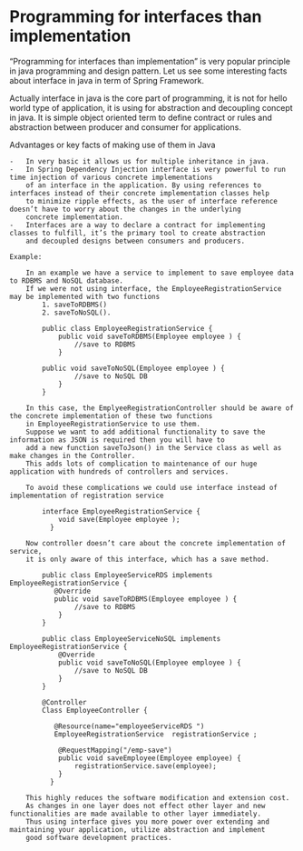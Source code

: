# Programming for interfaces than implementation

“Programming for interfaces than implementation” is very popular principle in java programming and design pattern. 
Let us see some interesting facts about interface in java in term of Spring Framework.

Actually interface in java is the core part of programming, 
it is not for hello world type of application, it is using for abstraction and decoupling concept in java. 
It is simple object oriented term to define contract or rules and abstraction between producer and consumer for applications.

Advantages or key facts of making use of them in Java 

    -	In very basic it allows us for multiple inheritance in java.
    -	In Spring Dependency Injection interface is very powerful to run time injection of various concrete implementations 
        of an interface in the application. By using references to interfaces instead of their concrete implementation classes help 
        to minimize ripple effects, as the user of interface reference doesn’t have to worry about the changes in the underlying 
        concrete implementation.
    -	Interfaces are a way to declare a contract for implementing classes to fulfill, it’s the primary tool to create abstraction
        and decoupled designs between consumers and producers.
    
    Example:
    
    	In an example we have a service to implement to save employee data to RDBMS and NoSQL database. 
    	If we were not using interface, the EmployeeRegistrationService may be implemented with two functions 
    	    1. saveToRDBMS() 
    	    2. saveToNoSQL().
        
            public class EmployeeRegistrationService {
                public void saveToRDBMS(Employee employee ) {
                    //save to RDBMS
                }
            
            public void saveToNoSQL(Employee employee ) {
                    //save to NoSQL DB
                }
            }
        
        In this case, the EmplyeeRegistrationController should be aware of the concrete implementation of these two functions 
        in EmployeeRegistrationService to use them. 
        Suppose we want to add additional functionality to save the information as JSON is required then you will have to 
        add a new function saveToJson() in the Service class as well as make changes in the Controller. 
        This adds lots of complication to maintenance of our huge application with hundreds of controllers and services. 
        
        To avoid these complications we could use interface instead of implementation of registration service
        
            interface EmployeeRegistrationService {
                void save(Employee employee );
              }
              
        Now controller doesn’t care about the concrete implementation of service, 
        it is only aware of this interface, which has a save method.
        
            public class EmployeeServiceRDS implements EmployeeRegistrationService {
               @Override 
               public void saveToRDBMS(Employee employee ) {
                    //save to RDBMS
                }
            }
            
            public class EmployeeServiceNoSQL implements EmployeeRegistrationService {
                @Override
                public void saveToNoSQL(Employee employee ) {
                    //save to NoSQL DB
                }
            }

            @Controller
            Class EmployeeController {
               
               @Resource(name="employeeServiceRDS ") 
               EmployeeRegistrationService  registrationService ;
            
                @RequestMapping("/emp-save")
                public void saveEmployee(Employee employee) {
                    registrationService.save(employee);
                }
              }
              
        This highly reduces the software modification and extension cost. 
        As changes in one layer does not effect other layer and new functionalities are made available to other layer immediately. 
        Thus using interface gives you more power over extending and maintaining your application, utilize abstraction and implement 
        good software development practices.
